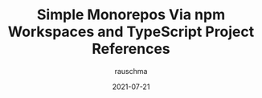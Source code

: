 ---
author: rauschma
date: 2021-07-21
layout: post.njk
tags:
  - monorepos
  - npm
  - typescript
target_url: https://2ality.com/2021/07/simple-monorepos.html
title: Simple Monorepos Via npm Workspaces and TypeScript Project References
---
